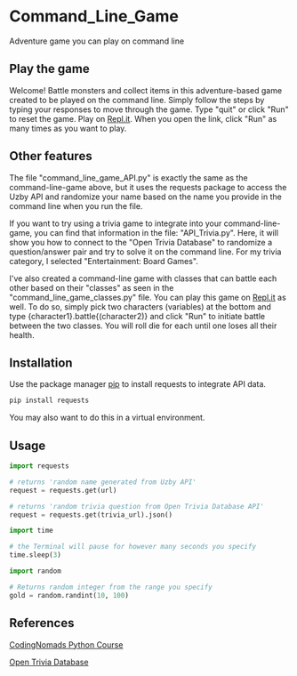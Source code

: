# Command_Line_Game
Adventure game you can play on command line

## Play the game
Welcome! Battle monsters and collect items in this adventure-based game created to be played on the command line. Simply follow the steps by typing your responses to move through the game. Type "quit" or click "Run" to reset the game. 
Play on [Repl.it](https://replit.com/@ChrisSulva/CommandLineGame#.replit).
When you open the link, click "Run" as many times as you want to play.

## Other features

The file "command_line_game_API.py" is exactly the same as the command-line-game above, but it uses the requests package to access the Uzby API and randomize your name based on the name you provide in the command line when you run the file.

If you want to try using a trivia game to integrate into your command-line-game, you can find that information in the file: "API_Trivia.py". Here, it will show you how to connect to the "Open Trivia Database" to randomize a question/answer pair and try to solve it on the command line. For my trivia category, I selected "Entertainment: Board Games".

I've also created a command-line game with classes that can battle each other based on their "classes" as seen in the "command_line_game_classes.py" file. You can play this game on [Repl.it](https://replit.com/@ChrisSulva/CommandLineGamewithClasses#main.py) as well. To do so, simply pick two characters (variables) at the bottom and type {character1}.battle{(character2)} and click "Run" to initiate battle between the two classes. You will roll die for each until one loses all their health.

## Installation

Use the package manager [pip](https://pip.pypa.io/en/stable/) to install requests to integrate API data.

```bash
pip install requests
```
You may also want to do this in a virtual environment.

## Usage

```python
import requests

# returns 'random name generated from Uzby API'
request = requests.get(url)

# returns 'random trivia question from Open Trivia Database API'
request = requests.get(trivia_url).json()

import time

# the Terminal will pause for however many seconds you specify
time.sleep(3)

import random

# Returns random integer from the range you specify
gold = random.randint(10, 100)

```

## References
[CodingNomads Python Course](https://codingnomads.co/career-track/professional-python-web-development-course)

[Open Trivia Database](https://opentdb.com/)
